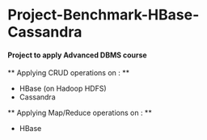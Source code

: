 # Project-Benchmark-HBase-Cassandra
#### Project to apply Advanced DBMS course

** Applying CRUD operations on : **
- HBase (on Hadoop HDFS)
- Cassandra

** Applying Map/Reduce operations on : **
- HBase 



